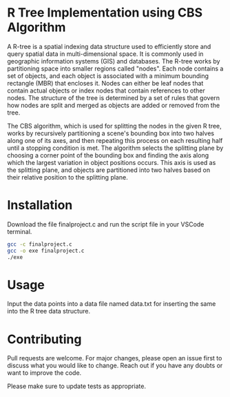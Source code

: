 # R Tree Implementation using CBS Algorithm

A R-tree is a spatial indexing data structure used to efficiently store and query spatial data in multi-dimensional space. It is commonly used in geographic information systems (GIS) and databases. The R-tree works by partitioning space into smaller regions called "nodes". Each node contains a set of objects, and each object is associated with a minimum bounding rectangle (MBR) that encloses it. Nodes can either be leaf nodes that contain actual objects or index nodes that contain references to other nodes. The structure of the tree is determined by a set of rules that govern how nodes are split and merged as objects are added or removed from the tree.

The CBS algorithm, which is used for splitting the nodes in the given R tree, works by recursively partitioning a scene's bounding box into two halves along one of its axes, and then repeating this process on each resulting half until a stopping condition is met. The algorithm selects the splitting plane by choosing a corner point of the bounding box and finding the axis along which the largest variation in object positions occurs. This axis is used as the splitting plane, and objects are partitioned into two halves based on their relative position to the splitting plane.

# Installation

Download the file finalproject.c and run the script file in your VSCode terminal.

```bash
gcc -c finalproject.c
gcc -o exe finalproject.c
./exe
```

# Usage

Input the data points into a data file named data.txt for inserting the same into the R tree data structure.

# Contributing

Pull requests are welcome. For major changes, please open an issue first to discuss what you would like to change. Reach out if you have any doubts or want to improve the code.

Please make sure to update tests as appropriate.
